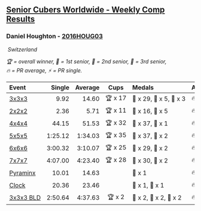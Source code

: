 <style>table {white-space: nowrap;}</style>
<link rel="stylesheet" type="text/css" href="/scw-comp/css/flags.css" />

## [Senior Cubers Worldwide - Weekly Comp Results](/scw-comp/results/)
### Daniel Houghton - [2016HOUG03](https://www.worldcubeassociation.org/persons/2016HOUG03)

<i class="flag flag-CH" />&nbsp;Switzerland

<span style="white-space: nowrap;">🏆 = overall winner</span>, <span style="white-space: nowrap;">🥇 = 1st senior</span>, <span style="white-space: nowrap;">🥈 = 2nd senior</span>, <span style="white-space: nowrap;">🥉 = 3rd senior</span>, <span style="white-space: nowrap;">🔥 = PR average</span>, <span style="white-space: nowrap;">⚡ = PR single</span>.

| Event | Single | Average | Cups | Medals | Achievements|
| :-- | --: | --: | :--: | :-- | :-- |
| [3x3x3](333.md) | 9.92 | 14.60 | 🏆 x 17 | 🥇 x 29, 🥈 x 5, 🥉 x 3 | 🔥 x 6, ⚡ x 7 |
| [2x2x2](222.md) | 2.36 | 5.71 | 🏆 x 11 | 🥇 x 16, 🥈 x 5 | 🔥 x 4, ⚡ x 4 |
| [4x4x4](444.md) | 44.15 | 51.53 | 🏆 x 32 | 🥇 x 37, 🥈 x 1 | 🔥 x 5, ⚡ x 4 |
| [5x5x5](555.md) | 1:25.12 | 1:34.03 | 🏆 x 35 | 🥇 x 37, 🥈 x 2 | 🔥 x 8, ⚡ x 5 |
| [6x6x6](666.md) | 3:00.32 | 3:10.07 | 🏆 x 25 | 🥇 x 29, 🥈 x 2 | 🔥 x 8, ⚡ x 10 |
| [7x7x7](777.md) | 4:07.00 | 4:23.40 | 🏆 x 28 | 🥇 x 30, 🥈 x 2 | 🔥 x 13, ⚡ x 9 |
| [Pyraminx](pyram.md) | 10.01 | 14.63 |  | 🥈 x 1 | 🔥 x 3, ⚡ x 4 |
| [Clock](clock.md) | 20.36 | 23.46 |  | 🥈 x 1, 🥉 x 1 | 🔥 x 2, ⚡ x 3 |
| [3x3x3 BLD](333bf.md) | 2:50.64 | 4:37.63 | 🏆 x 2 | 🥇 x 2, 🥈 x 2, 🥉 x 2 | 🔥 x 1, ⚡ x 3 |

<!-- Global site tag (gtag.js) - Google Analytics -->
<script async src="https://www.googletagmanager.com/gtag/js?id=UA-86348435-3"></script>
<script>window.dataLayer = window.dataLayer || []; function gtag() {dataLayer.push(arguments);} gtag('js', new Date()); gtag('config', 'UA-86348435-3');</script>
